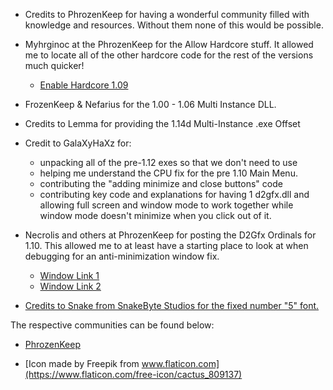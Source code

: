 - Credits to PhrozenKeep for having a wonderful community filled with knowledge
  and resources. Without them none of this would be possible.

- Myhrginoc at the PhrozenKeep for the Allow Hardcore stuff. It allowed me to locate all of
  the other hardcore code for the rest of the versions much quicker!
  - [Enable Hardcore 1.09](http://d2mods.info/forum/viewtopic.php?f=8&t=38106&hilit=enable+hardcore+1.09)

- FrozenKeep & Nefarius for the 1.00 - 1.06 Multi Instance DLL.

- Credits to Lemma for providing the 1.14d Multi-Instance .exe Offset

- Credit to GalaXyHaXz for:
  - unpacking all of the pre-1.12 exes so that we don't need to use
  - helping me understand the CPU fix for the pre 1.10 Main Menu.
  - contributing the "adding minimize and close buttons" code
  - contributing key code and explanations for having 1 d2gfx.dll and allowing
    full screen and window mode to work together while window mode doesn't minimize
    when you click out of it.

- Necrolis and others at PhrozenKeep for posting the D2Gfx Ordinals for 1.10. This allowed me to at   least have a starting place to look at when debugging for an anti-minimization window fix.

  - [Window Link 1](http://d2mods.info/forum/viewtopic.php?f=8&t=59332&hilit=window+mode+code)
  - [Window Link 2](http://d2mods.info/forum/viewtopic.php?f=133&t=39477&p=280729&hilit=prevent+minimize#p280729)

- [Credits to Snake from SnakeByte Studios for the fixed number "5" font.](http://www.snakebytestudios.com/projects/mods/diablo-2-mods/#fixedfont)

The respective communities can be found below:

- [PhrozenKeep](http://d2mods.info)

- [Icon made by Freepik from www.flaticon.com](https://www.flaticon.com/free-icon/cactus_809137)